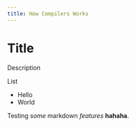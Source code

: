 ```yaml
---
title: How Compilers Works
---
```


# Title

Description

List
- Hello
- World

Testing *some* markdown _features_ **hahaha**.
